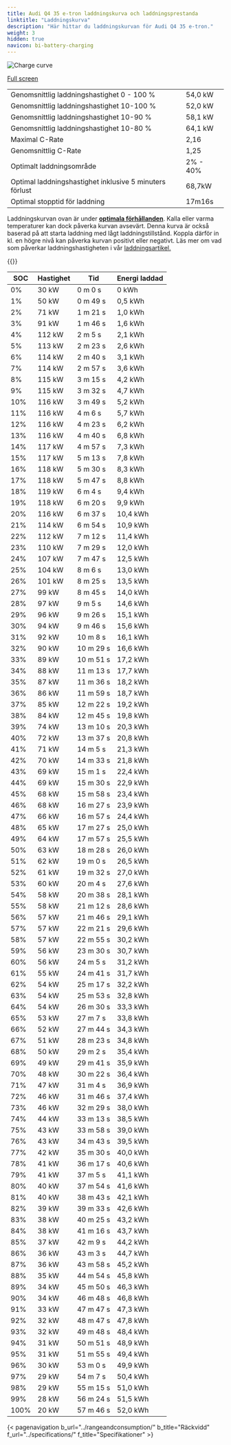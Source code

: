 ```yaml
---
title: Audi Q4 35 e-tron laddningskurva och laddningsprestanda
linktitle: "Laddningskurva"
description: "Här hittar du laddningskurvan för Audi Q4 35 e-tron."
weight: 3
hidden: true
navicon: bi-battery-charging
---
```

<!-- markdownlint-disable MD033 -->
<img src="/images/models/audi/q4_e-tron/q4_35_e-tron/chargingcurve.svg" alt="Charge curve" class="img-fluid">

[Full screen](/images/models/audi/q4_e-tron/q4_35_e-tron/chargingcurve.svg)


<table class="table table-striped border">
<tbody>
<tr>
<td>Genomsnittlig laddningshastighet 0 - 100 %</td><td>54,0 kW</td>
</tr>
<tr>
<td>Genomsnittlig laddningshastighet 10-100 %</td><td>52,0 kW</td>
</tr>
<tr>
<td>Genomsnittlig laddningshastighet 10-90 %</td><td>58,1 kW</td>
</tr>
<tr>
<td>Genomsnittlig laddningshastighet 10-80 %</td><td>64,1 kW</td>
</tr>
<tr>
<td>Maximal C-Rate</td><td>2,16</td>
</tr>
<tr>
<td>Genomsnittlig C-Rate</td><td>1,25</td>
</tr>
<tr>
<td>Optimalt laddningsområde</td><td>2% - 40%</td>
</tr>
<tr>
<td>Optimal laddningshastighet inklusive 5 minuters förlust</td><td>68,7kW</td>
</tr>
<tr>
<td>Optimal stopptid för laddning</td><td>17m16s</td>
</tr>
</tbody>
</table>


Laddningskurvan ovan är under **[optimala förhållanden](../../../../../technology/battery/charging/#temperatur)**. Kalla eller varma temperaturer kan dock påverka kurvan avsevärt. Denna kurva är också baserad på att starta laddning med lågt laddningstillstånd. Koppla därför in kl. en högre nivå kan påverka kurvan positivt eller negativt. Läs mer om vad som påverkar laddningshastigheten i vår [laddningsartikel.](../../../../../technology/battery/charging/)


{{<evkxdisplayaddarticle />}}
<table class="table table-striped border">
<thead>
<tr><th>SOC</th><th>Hastighet</th><th>Tid</th><th>Energi laddad</th></tr>
</thead>
<tbody>
<tr>
<td>0%</td><td>30 kW</td><td> 0 m 0 s </td><td>0 kWh </td>
</tr>
<tr>
<td>1%</td><td>50 kW</td><td> 0 m 49 s </td><td>0,5 kWh </td>
</tr>
<tr>
<td>2%</td><td>71 kW</td><td> 1 m 21 s </td><td>1,0 kWh </td>
</tr>
<tr>
<td>3%</td><td>91 kW</td><td> 1 m 46 s </td><td>1,6 kWh </td>
</tr>
<tr>
<td>4%</td><td>112 kW</td><td> 2 m 5 s </td><td>2,1 kWh </td>
</tr>
<tr>
<td>5%</td><td>113 kW</td><td> 2 m 23 s </td><td>2,6 kWh </td>
</tr>
<tr>
<td>6%</td><td>114 kW</td><td> 2 m 40 s </td><td>3,1 kWh </td>
</tr>
<tr>
<td>7%</td><td>114 kW</td><td> 2 m 57 s </td><td>3,6 kWh </td>
</tr>
<tr>
<td>8%</td><td>115 kW</td><td> 3 m 15 s </td><td>4,2 kWh </td>
</tr>
<tr>
<td>9%</td><td>115 kW</td><td> 3 m 32 s </td><td>4,7 kWh </td>
</tr>
<tr>
<td>10%</td><td>116 kW</td><td> 3 m 49 s </td><td>5,2 kWh </td>
</tr>
<tr>
<td>11%</td><td>116 kW</td><td> 4 m 6 s </td><td>5,7 kWh </td>
</tr>
<tr>
<td>12%</td><td>116 kW</td><td> 4 m 23 s </td><td>6,2 kWh </td>
</tr>
<tr>
<td>13%</td><td>116 kW</td><td> 4 m 40 s </td><td>6,8 kWh </td>
</tr>
<tr>
<td>14%</td><td>117 kW</td><td> 4 m 57 s </td><td>7,3 kWh </td>
</tr>
<tr>
<td>15%</td><td>117 kW</td><td> 5 m 13 s </td><td>7,8 kWh </td>
</tr>
<tr>
<td>16%</td><td>118 kW</td><td> 5 m 30 s </td><td>8,3 kWh </td>
</tr>
<tr>
<td>17%</td><td>118 kW</td><td> 5 m 47 s </td><td>8,8 kWh </td>
</tr>
<tr>
<td>18%</td><td>119 kW</td><td> 6 m 4 s </td><td>9,4 kWh </td>
</tr>
<tr>
<td>19%</td><td>118 kW</td><td> 6 m 20 s </td><td>9,9 kWh </td>
</tr>
<tr>
<td>20%</td><td>116 kW</td><td> 6 m 37 s </td><td>10,4 kWh </td>
</tr>
<tr>
<td>21%</td><td>114 kW</td><td> 6 m 54 s </td><td>10,9 kWh </td>
</tr>
<tr>
<td>22%</td><td>112 kW</td><td> 7 m 12 s </td><td>11,4 kWh </td>
</tr>
<tr>
<td>23%</td><td>110 kW</td><td> 7 m 29 s </td><td>12,0 kWh </td>
</tr>
<tr>
<td>24%</td><td>107 kW</td><td> 7 m 47 s </td><td>12,5 kWh </td>
</tr>
<tr>
<td>25%</td><td>104 kW</td><td> 8 m 6 s </td><td>13,0 kWh </td>
</tr>
<tr>
<td>26%</td><td>101 kW</td><td> 8 m 25 s </td><td>13,5 kWh </td>
</tr>
<tr>
<td>27%</td><td>99 kW</td><td> 8 m 45 s </td><td>14,0 kWh </td>
</tr>
<tr>
<td>28%</td><td>97 kW</td><td> 9 m 5 s </td><td>14,6 kWh </td>
</tr>
<tr>
<td>29%</td><td>96 kW</td><td> 9 m 26 s </td><td>15,1 kWh </td>
</tr>
<tr>
<td>30%</td><td>94 kW</td><td> 9 m 46 s </td><td>15,6 kWh </td>
</tr>
<tr>
<td>31%</td><td>92 kW</td><td> 10 m 8 s </td><td>16,1 kWh </td>
</tr>
<tr>
<td>32%</td><td>90 kW</td><td> 10 m 29 s </td><td>16,6 kWh </td>
</tr>
<tr>
<td>33%</td><td>89 kW</td><td> 10 m 51 s </td><td>17,2 kWh </td>
</tr>
<tr>
<td>34%</td><td>88 kW</td><td> 11 m 13 s </td><td>17,7 kWh </td>
</tr>
<tr>
<td>35%</td><td>87 kW</td><td> 11 m 36 s </td><td>18,2 kWh </td>
</tr>
<tr>
<td>36%</td><td>86 kW</td><td> 11 m 59 s </td><td>18,7 kWh </td>
</tr>
<tr>
<td>37%</td><td>85 kW</td><td> 12 m 22 s </td><td>19,2 kWh </td>
</tr>
<tr>
<td>38%</td><td>84 kW</td><td> 12 m 45 s </td><td>19,8 kWh </td>
</tr>
<tr>
<td>39%</td><td>74 kW</td><td> 13 m 10 s </td><td>20,3 kWh </td>
</tr>
<tr>
<td>40%</td><td>72 kW</td><td> 13 m 37 s </td><td>20,8 kWh </td>
</tr>
<tr>
<td>41%</td><td>71 kW</td><td> 14 m 5 s </td><td>21,3 kWh </td>
</tr>
<tr>
<td>42%</td><td>70 kW</td><td> 14 m 33 s </td><td>21,8 kWh </td>
</tr>
<tr>
<td>43%</td><td>69 kW</td><td> 15 m 1 s </td><td>22,4 kWh </td>
</tr>
<tr>
<td>44%</td><td>69 kW</td><td> 15 m 30 s </td><td>22,9 kWh </td>
</tr>
<tr>
<td>45%</td><td>68 kW</td><td> 15 m 58 s </td><td>23,4 kWh </td>
</tr>
<tr>
<td>46%</td><td>68 kW</td><td> 16 m 27 s </td><td>23,9 kWh </td>
</tr>
<tr>
<td>47%</td><td>66 kW</td><td> 16 m 57 s </td><td>24,4 kWh </td>
</tr>
<tr>
<td>48%</td><td>65 kW</td><td> 17 m 27 s </td><td>25,0 kWh </td>
</tr>
<tr>
<td>49%</td><td>64 kW</td><td> 17 m 57 s </td><td>25,5 kWh </td>
</tr>
<tr>
<td>50%</td><td>63 kW</td><td> 18 m 28 s </td><td>26,0 kWh </td>
</tr>
<tr>
<td>51%</td><td>62 kW</td><td> 19 m 0 s </td><td>26,5 kWh </td>
</tr>
<tr>
<td>52%</td><td>61 kW</td><td> 19 m 32 s </td><td>27,0 kWh </td>
</tr>
<tr>
<td>53%</td><td>60 kW</td><td> 20 m 4 s </td><td>27,6 kWh </td>
</tr>
<tr>
<td>54%</td><td>58 kW</td><td> 20 m 38 s </td><td>28,1 kWh </td>
</tr>
<tr>
<td>55%</td><td>58 kW</td><td> 21 m 12 s </td><td>28,6 kWh </td>
</tr>
<tr>
<td>56%</td><td>57 kW</td><td> 21 m 46 s </td><td>29,1 kWh </td>
</tr>
<tr>
<td>57%</td><td>57 kW</td><td> 22 m 21 s </td><td>29,6 kWh </td>
</tr>
<tr>
<td>58%</td><td>57 kW</td><td> 22 m 55 s </td><td>30,2 kWh </td>
</tr>
<tr>
<td>59%</td><td>56 kW</td><td> 23 m 30 s </td><td>30,7 kWh </td>
</tr>
<tr>
<td>60%</td><td>56 kW</td><td> 24 m 5 s </td><td>31,2 kWh </td>
</tr>
<tr>
<td>61%</td><td>55 kW</td><td> 24 m 41 s </td><td>31,7 kWh </td>
</tr>
<tr>
<td>62%</td><td>54 kW</td><td> 25 m 17 s </td><td>32,2 kWh </td>
</tr>
<tr>
<td>63%</td><td>54 kW</td><td> 25 m 53 s </td><td>32,8 kWh </td>
</tr>
<tr>
<td>64%</td><td>54 kW</td><td> 26 m 30 s </td><td>33,3 kWh </td>
</tr>
<tr>
<td>65%</td><td>53 kW</td><td> 27 m 7 s </td><td>33,8 kWh </td>
</tr>
<tr>
<td>66%</td><td>52 kW</td><td> 27 m 44 s </td><td>34,3 kWh </td>
</tr>
<tr>
<td>67%</td><td>51 kW</td><td> 28 m 23 s </td><td>34,8 kWh </td>
</tr>
<tr>
<td>68%</td><td>50 kW</td><td> 29 m 2 s </td><td>35,4 kWh </td>
</tr>
<tr>
<td>69%</td><td>49 kW</td><td> 29 m 41 s </td><td>35,9 kWh </td>
</tr>
<tr>
<td>70%</td><td>48 kW</td><td> 30 m 22 s </td><td>36,4 kWh </td>
</tr>
<tr>
<td>71%</td><td>47 kW</td><td> 31 m 4 s </td><td>36,9 kWh </td>
</tr>
<tr>
<td>72%</td><td>46 kW</td><td> 31 m 46 s </td><td>37,4 kWh </td>
</tr>
<tr>
<td>73%</td><td>46 kW</td><td> 32 m 29 s </td><td>38,0 kWh </td>
</tr>
<tr>
<td>74%</td><td>44 kW</td><td> 33 m 13 s </td><td>38,5 kWh </td>
</tr>
<tr>
<td>75%</td><td>43 kW</td><td> 33 m 58 s </td><td>39,0 kWh </td>
</tr>
<tr>
<td>76%</td><td>43 kW</td><td> 34 m 43 s </td><td>39,5 kWh </td>
</tr>
<tr>
<td>77%</td><td>42 kW</td><td> 35 m 30 s </td><td>40,0 kWh </td>
</tr>
<tr>
<td>78%</td><td>41 kW</td><td> 36 m 17 s </td><td>40,6 kWh </td>
</tr>
<tr>
<td>79%</td><td>41 kW</td><td> 37 m 5 s </td><td>41,1 kWh </td>
</tr>
<tr>
<td>80%</td><td>40 kW</td><td> 37 m 54 s </td><td>41,6 kWh </td>
</tr>
<tr>
<td>81%</td><td>40 kW</td><td> 38 m 43 s </td><td>42,1 kWh </td>
</tr>
<tr>
<td>82%</td><td>39 kW</td><td> 39 m 33 s </td><td>42,6 kWh </td>
</tr>
<tr>
<td>83%</td><td>38 kW</td><td> 40 m 25 s </td><td>43,2 kWh </td>
</tr>
<tr>
<td>84%</td><td>38 kW</td><td> 41 m 16 s </td><td>43,7 kWh </td>
</tr>
<tr>
<td>85%</td><td>37 kW</td><td> 42 m 9 s </td><td>44,2 kWh </td>
</tr>
<tr>
<td>86%</td><td>36 kW</td><td> 43 m 3 s </td><td>44,7 kWh </td>
</tr>
<tr>
<td>87%</td><td>36 kW</td><td> 43 m 58 s </td><td>45,2 kWh </td>
</tr>
<tr>
<td>88%</td><td>35 kW</td><td> 44 m 54 s </td><td>45,8 kWh </td>
</tr>
<tr>
<td>89%</td><td>34 kW</td><td> 45 m 50 s </td><td>46,3 kWh </td>
</tr>
<tr>
<td>90%</td><td>34 kW</td><td> 46 m 48 s </td><td>46,8 kWh </td>
</tr>
<tr>
<td>91%</td><td>33 kW</td><td> 47 m 47 s </td><td>47,3 kWh </td>
</tr>
<tr>
<td>92%</td><td>32 kW</td><td> 48 m 47 s </td><td>47,8 kWh </td>
</tr>
<tr>
<td>93%</td><td>32 kW</td><td> 49 m 48 s </td><td>48,4 kWh </td>
</tr>
<tr>
<td>94%</td><td>31 kW</td><td> 50 m 51 s </td><td>48,9 kWh </td>
</tr>
<tr>
<td>95%</td><td>31 kW</td><td> 51 m 55 s </td><td>49,4 kWh </td>
</tr>
<tr>
<td>96%</td><td>30 kW</td><td> 53 m 0 s </td><td>49,9 kWh </td>
</tr>
<tr>
<td>97%</td><td>29 kW</td><td> 54 m 7 s </td><td>50,4 kWh </td>
</tr>
<tr>
<td>98%</td><td>29 kW</td><td> 55 m 15 s </td><td>51,0 kWh </td>
</tr>
<tr>
<td>99%</td><td>28 kW</td><td> 56 m 24 s </td><td>51,5 kWh </td>
</tr>
<tr>
<td>100%</td><td>20 kW</td><td> 57 m 46 s </td><td>52,0 kWh </td>
</tr>
</tbody>
</table>


{< pagenavigation b_url="../rangeandconsumption/" b_title="Räckvidd" f_url="../specifications/" f_title="Specifikationer" >}
